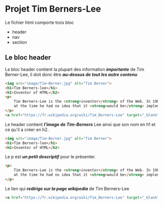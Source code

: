 # Projet Tim Berners-Lee

Le fichier html comporte trois bloc

- header
- nav
- section

## Le bloc header

Le bloc header contient la plupart des information ***importante***
de Tim Berner-Lee, il doit donc être ***au-dessus de tout les autre contenu***

```html
<img src="image/Tim-Berner.jpg" alt="Tim Berner">
<h1>Tim Berners-lee</h1>
<h2>Inventor of HTML</h2>
<p>
    Tim Berners-Lee is the <strong>inventor</strong> of the Web. In 1989, Tim was working in a computing services section of CERN when he came up with the concept,
    at the time he had no idea that it <strong>would be</strong> implemented on such an <strong>enormous scale</strong>
</p>
<a href="https://fr.wikipedia.org/wiki/Tim_Berners-Lee" target="_blank">See for yourself</a>
```

Le header contient ***l'image de Tim-Berners*** Lee ainsi que son nom en
h1 et ce qu'il a créer en h2.

```html
<img src="image/Tim-Berner.jpg" alt="Tim Berner">
<h1>Tim Berners-lee</h1>
<h2>Inventor of HTML</h2>
```
 
Le p est ***un petit descriptif*** pour le présenter.

```html
<p>
    Tim Berners-Lee is the <strong>inventor</strong> of the Web. In 1989, Tim was working in a computing services section of CERN when he came up with the concept,
    at the time he had no idea that it <strong>would be</strong> implemented on such an <strong>enormous scale</strong>
</p>
```
 
Le lien qui ***redirige sur la page wikipedia*** de Tim Berners-Lee

```html
<a href="https://fr.wikipedia.org/wiki/Tim_Berners-Lee" target="_blank">See for yourself</a>

```
